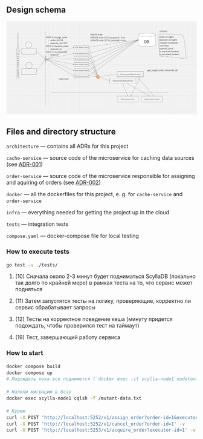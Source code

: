 ## Design schema

![alt text](image.png)

## Files and directory structure

`architecture` &mdash; contains all ADRs for this project

`cache-service` &mdash; source code of the microservice for
caching data sources (see [ADR-001](architecture/adr-001-cache-service.md))

`order-service` &mdash; source code of the microservice responsible
for assigning and aquiring of orders (see [ADR-002](architecture/adr-002-order-service.md))

`docker` &mdash; all the dockerfiles for this project, e. g. for `cache-service` and `order-service`

`infra` &mdash; everything needed for getting the project up in the cloud

`tests` &mdash; integration tests

`compose.yaml` &mdash; docker-compose file for local testing

### How to execute tests

```bash
go test -v ./tests/
```
1. (10) Сначала около 2-3 минут будет подниматься ScyllaDB (локально так долго по крайней мере) в рамках теста на то, что сервис может подняться

2. (11) Затем запустятся тесты на логику, проверяющие, корректно ли сервис обрабатывает запросы

3. (12) Тесты на корректное поведение кеша (минуту придется подождать, чтобы проверился тест на таймаут)

4. (19) Тест, завершающий работу сервиса


### How to start

```bash
docker compose build
docker compose up
# Подождать пока все поднимется (`docker exec -it scylla-node1 nodetool status` должно показать 3 хоста)

# Налили миграцию в базу
docker exec scylla-node1 cqlsh -f /mutant-data.txt

# Курим
curl -X POST 'http://localhost:5252/v1/assign_order?order-id=1&executor-id=1' -v
curl -X POST 'http://localhost:5252/v1/cancel_order?order-id=1' -v
curl -X POST 'http://localhost:5253/v1/acquire_order?executor-id=1' -v
```
